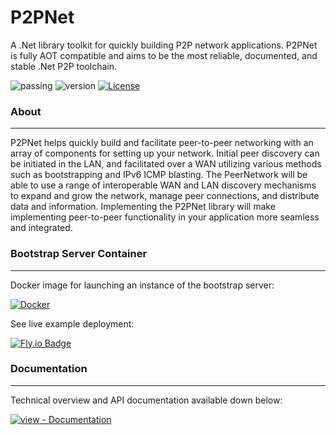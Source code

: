 # P2PNet

A .Net library toolkit for quickly building P2P network applications. P2PNet is fully AOT compatible and aims to be the most reliable, documented, and stable .Net P2P toolchain.

![passing](https://github.com/p2pnetsuite/P2PNet/actions/workflows/dotnet.yml/badge.svg) ![version](https://img.shields.io/badge/Version-.Net_9-purple) [![License](https://img.shields.io/badge/License-MIT-blue)](https://github.com/realChrisDeBon/P2PNet/blob/main/LICENSE)

### About

---

P2PNet helps quickly build and facilitate peer-to-peer networking with an array of components for setting up your network. Initial peer discovery can be initiated in the LAN, and facilitated over a WAN utilizing various methods such as bootstrapping and IPv6 ICMP blasting. The PeerNetwork will be able to use a range of interoperable WAN and LAN discovery mechanisms to expand and grow the network, manage peer connections, and distribute data and information. Implementing the P2PNet library will make implementing peer-to-peer functionality in your application more seamless and integrated.


### Bootstrap Server Container

---

Docker image for launching an instance of the bootstrap server:

[![Docker](https://img.shields.io/badge/docker-%230db7ed.svg?style=for-the-badge&logo=docker&logoColor=white)](http://ghcr.io/p2pnetsuite/p2pnet/p2pbootstrap)

See live example deployment:

[![Fly.io Badge](https://img.shields.io/badge/Fly.io-24175B?logo=flydotio&logoColor=fff&style=for-the-badge)](https://p2pbootstrap.fly.dev/)

### Documentation

---

Technical overview and API documentation available down below:

[![view - Documentation](https://img.shields.io/badge/view-Documentation-blue?style=for-the-badge)](https://p2pnetsuite.github.io/P2PNet/)
